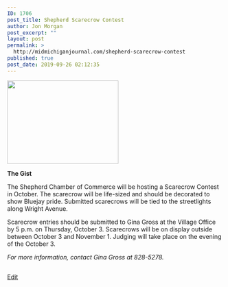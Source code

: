 ```yaml
---
ID: 1706
post_title: Shepherd Scarecrow Contest
author: Jon Morgan
post_excerpt: ""
layout: post
permalink: >
  http://midmichiganjournal.com/shepherd-scarecrow-contest
published: true
post_date: 2019-09-26 02:12:35
---
```

<img class="alignnone size-full wp-image-1647" src="http://midmichiganjournal.com/wp-content/uploads/2019/09/A20person20that20is20standing20in20the20grass0A0ADescription20automatically20generated.jpeg" alt="" width="259" height="194" />

<b>The Gist</b>

The Shepherd Chamber of Commerce will be hosting a Scarecrow Contest in October. The scarecrow will be life-sized and should be decorated to show Bluejay pride. Submitted scarecrows will be tied to the streetlights along Wright Avenue.

Scarecrow entries should be submitted to Gina Gross at the Village Office by 5 p.m. on Thursday, October 3. Scarecrows will be on display outside between October 3 and November 1. Judging will take place on the evening of the October 3.

<i>For more information, contact Gina Gross at 828-5278.</i>

##

<a href="https://docs.google.com/document/d/1B4QenAZZC_yEwstfDWxLEp2Ihxd4pzKYKyZmTEwtY94/edit?usp=sharing">Edit</a>